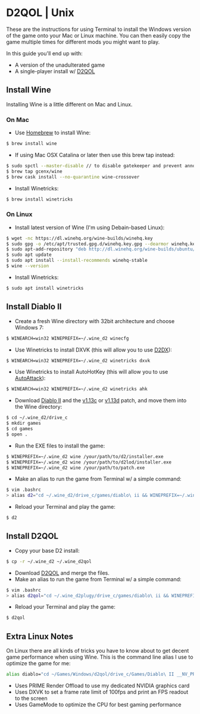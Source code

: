 # D2QOL | Unix

These are the instructions for using Terminal to install the Windows version of the game onto your Mac or Linux machine.  You can then easily copy the game multiple times for different mods you might want to play.

In this guide you'll end up with:

- A version of the unadulterated game
- A single-player install w/ [D2QOL](https://github.com/whipowill/d2-plugy-qol)

## Install Wine

Installing Wine is a little different on Mac and Linux.

### On Mac

- Use [Homebrew](https://brew.sh/) to install Wine:

```bash
$ brew install wine
```

- If using Mac OSX Catalina or later then use this brew tap instead:

```bash
$ sudo spctl --master-disable // to disable gatekeeper and prevent annoying security popups
$ brew tap gcenx/wine
$ brew cask install --no-quarantine wine-crossover
```

- Install Winetricks:

```bash
$ brew install winetricks
```

### On Linux

- Install latest version of Wine (I'm using Debain-based Linux):

```bash
$ wget -nc https://dl.winehq.org/wine-builds/winehq.key
$ sudo gpg -o /etc/apt/trusted.gpg.d/winehq.key.gpg --dearmor winehq.key
$ sudo apt-add-repository "deb http://dl.winehq.org/wine-builds/ubuntu/ $(lsb_release -cs) main"
$ sudo apt update
$ sudo apt install --install-recommends winehq-stable
$ wine --version
```

- Install Winetricks:

```bash
$ sudo apt install winetricks
```

## Install Diablo II

- Create a fresh Wine directory with 32bit architecture and choose Windows 7:

```bash
$ WINEARCH=win32 WINEPREFIX=~/.wine_d2 winecfg
```

- Use Winetricks to install DXVK (this will allow you to use [D2DX](https://github.com/whipowill/d2-plugy-qol/blob/master/Guides/Video.md)):

```bash
$ WINEARCH=win32 WINEPREFIX=~/.wine_d2 winetricks dxvk
```

- Use Winetricks to install AutoHotKey (this will allow you to use [AutoAttack](https://github.com/whipowill/ahk-autoattack)):

```bash
$ WINEARCH=win32 WINEPREFIX=~/.wine_d2 winetricks ahk
```

- Download [Diablo II](https://mega.nz/#!e9thyD6A!ExGJuZUtvRJ2c8DrxSL0ihCouh-ARbdVxODXIqVt3dc) and the [v1.13c](http://ftp.blizzard.com/pub/diablo2exp/patches/PC/LODPatch_113c.exe) or [v1.13d](http://ftp.blizzard.com/pub/diablo2exp/patches/PC/LODPatch_113d.exe) patch, and move them into the Wine directory:

```bash
$ cd ~/.wine_d2/drive_c
$ mkdir games
$ cd games
$ open .
```

- Run the EXE files to install the game:

```bash
$ WINEPREFIX=~/.wine_d2 wine /your/path/to/d2/installer.exe
$ WINEPREFIX=~/.wine_d2 wine /your/path/to/d2lod/installer.exe
$ WINEPREFIX=~/.wine_d2 wine /your/path/to/patch.exe
```

- Make an alias to run the game from Terminal w/ a simple command:

```bash
$ vim .bashrc
> alias d2="cd ~/.wine_d2/drive_c/games/diablo\ ii && WINEPREFIX=~/.wine_d2 wine game.exe -3dfx -direct -txt"
```

- Reload your Terminal and play the game:

```bash
$ d2
```

## Install D2QOL

- Copy your base D2 install:

```bash
$ cp -r ~/.wine_d2 ~/.wine_d2qol
```

- Download [D2QOL](https://github.com/whipowill/d2-plugy-qol) and merge the files.
- Make an alias to run the game from Terminal w/ a simple command:

```bash
$ vim .bashrc
> alias d2qol="cd ~/.wine_d2plugy/drive_c/games/diablo\ ii && WINEPREFIX=~/.wine_d2qol wine game.exe -3dfx -direct -txt"
```

- Reload your Terminal and play the game:

```bash
$ d2qol
```

## Extra Linux Notes

On Linux there are all kinds of tricks you have to know about to get decent game performance when using Wine.  This is the command line alias I use to optimize the game for me:

```bash
alias diablo="cd ~/Games/Windows/d2qol/drive_c/Games/Diablo\ II __NV_PRIME_RENDER_OFFLOAD=1 __GLX_VENDOR_LIBRARY_NAME=nvidia __VK_LAYER_NV_optimus=NVIDIA_only DXVK_HUD=fps DXVK_FRAME_RATE=100 WINEPREFIX=~/Games/Windows/d2qol gamemoderun wine Game.exe -3dfx -direct -txt"
```

- Uses PRIME Render Offload to use my dedicated NVIDIA graphics card
- Uses DXVK to set a frame rate limit of 100fps and print an FPS readout to the screen
- Uses GameMode to optimize the CPU for best gaming performance